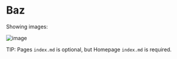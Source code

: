# Baz

Showing images:

![image](logo200.png)


TIP: Pages `index.md` is optional, but Homepage `index.md` is required.